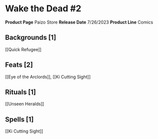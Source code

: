 ﻿---
id: '207'
name: Wake the Dead 2
rarity: Common
source: null
trait: null
type: Source

---
# Wake the Dead #2

**Product Page** Paizo Store
**Release Date** 7/26/2023
**Product Line** Comics

## Backgrounds [1]

[[Quick Refugee]]

## Feats [2]

[[Eye of the Arclords]], [[Ki Cutting Sight]]

## Rituals [1]

[[Unseen Heralds]]

## Spells [1]

[[Ki Cutting Sight]]